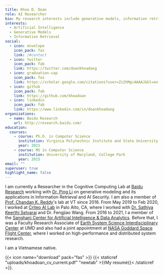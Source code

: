 ```yaml
---
title: Khoa D. Doan
role: AI Researcher
bio: My research interests include generative models, information retrieval and practical AI systems.
interests:
  - Artificial Intelligence
  - Generative Models
  - Information Retrieval
social:
  - icon: envelope
    icon_pack: fas
    link: /#contact
  - icon: twitter
    icon_pack: fab
    link: https://twitter.com/doankhoadang
  - icon: graduation-cap
    icon_pack: fas
    link: https://scholar.google.com/citations?user=Zz2hMgcAAAAJ&hl=en
  - icon: github
    icon_pack: fab
    link: https://github.com/khoadoan
  - icon: linkedin
    icon_pack: fab
    link: https://www.linkedin.com/in/doankhoadang
organizations:
  - name: Baidu Research
    url: http://research.baidu.com/
education:
  courses:
    - course: Ph.D. in Computer Science
      institution: Virginia Polytechnic Institute and State University
      year: 2021
    - course: MS in Computer Science
      institution: University of Maryland, College Park
      year: 2015
email: ""
superuser: true
highlight_name: false
---
```

I am currently a  Researcher in the Cognitive Computing Lab at [Baidu Research](http://research.baidu.com/) working with [Dr. Ping Li](http://research.baidu.com/People/index-view?id=111) on generative modeling and its applications in Information Retrieval and AI Security. I am also a member of [Prof. Chandan K. Reddy](https://people.cs.vt.edu/reddy)'s lab at VT since 2016. From May 2019 to Feb 2020, I worked at [Criteo AI Lab](https://ailab.criteo.com/) in Palo Alto, CA, where I worked with [Dr. Sathiya Keerthi Selvaraj](http://www.keerthis.com/) and Dr. Fengjiao Wang. From 2016 to 2021, I a member of the [Sanghani Center for Artificial Intelligence & Data Analytics](https://sanghani.cs.vt.edu/). Before that, I was a Faculty Research Associate of [Earth System Science Interdisciplinary Center](http://essic.umd.edu/) at UMD and also had a joint appointment at [NASA Goddard Space Flight Center](https://www.nasa.gov/goddard), where I worked on high-performance and distributed system research. 

<!--
I am a Ph.D. candidate in Machine Learning and Data Mining at Virginia Polytechnic Institute and State University (Virginia Tech), under the supervision of Prof. Chandan K. Reddy. My doctoral research focused on understanding the advantages and limitations of generative models and developing practical generative ML models, especially in information retrieval-related methods, that have low computational complexity and require less human effort. I received my Master Degree in Computer Science, with a focus on high-performance and distributed machine learning, from UMD in 2015.
-->

I am a Vietnamese native.

{{< icon name="download" pack="fas" >}} {{< staticref "uploads/khoadoan_cv_current.pdf" "newtab" >}}My resumé{{< /staticref >}}.
